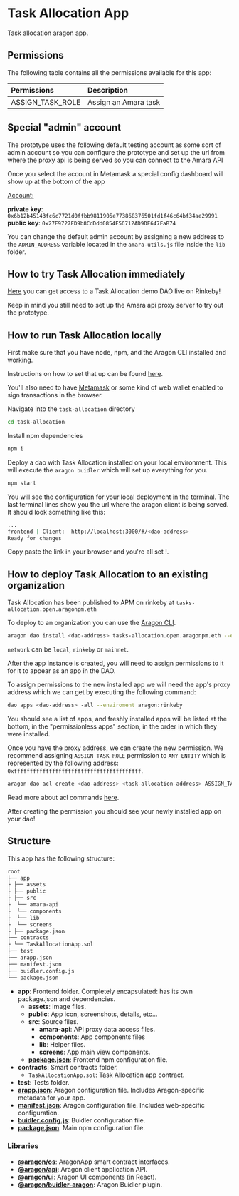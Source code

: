 # Task Allocation App

Task allocation aragon app.

## Permissions

The following table contains all the permissions available for this app: 

| Permissions      | Description          |
| :--------------- | :------------------- |
| ASSIGN_TASK_ROLE | Assign an Amara task |



## Special "admin" account

The prototype uses the following default testing account as some sort of admin account so you can configure the prototype and set up the url from where the proxy api  is being served so you can connect to the Amara API 

Once you select the account in Metamask a special config dashboard will show up at the bottom of the app 

<u>Account:</u>

**private key**: `0x6b12b45143fc6c7721d0ffbb9811905e773868376501fd1f46c64bf34ae29991`
**public key**: `0x27E9727FD9b8CdDdd0854F56712AD9DF647FaB74`

You can change the default admin account by assigning a new address to the `ADMIN_ADDRESS` variable located in the `amara-utils.js` file inside the `lib` folder. 



## How to try Task Allocation immediately

[Here](https://rinkeby.aragon.org/#/amaraprototype/0x9a841bb308422e20e35d5a2fd83dd8b59751dab4/)
 you can get access to a Task Allocation demo DAO live on Rinkeby! 

Keep in mind you still need to set up the Amara api proxy server to try out the prototype. 

## How to run Task Allocation locally

First make sure that you have node, npm, and the Aragon CLI installed and working. 

Instructions on how to set that up can be found [here](https://hack.aragon.org/docs/cli-intro.html). 

You'll also need to have [Metamask](https://metamask.io) or some kind of web wallet enabled to sign transactions in the browser.

Navigate into the `task-allocation` directory

```sh
cd task-allocation
```

Install npm dependencies

```sh
npm i
```

Deploy a dao with Task Allocation installed on your local environment. This will execute the `aragon buidler` which will set up everything for you.

```sh
npm start
```

You will see the configuration for your local deployment in the terminal. The last terminal lines show you the url  where the aragon client is being served. It should look something like this: 

```sh
...
frontend | Client:  http://localhost:3000/#/<dao-address>
Ready for changes
```

Copy paste the link in your browser and you're all set !.



## How to deploy Task Allocation to an existing organization 

Task Allocation has been published to APM on rinkeby at `tasks-allocation.open.aragonpm.eth`

To deploy to an organization you can use the [Aragon CLI](https://hack.aragon.org/docs/cli-intro.html).

```sh
aragon dao install <dao-address> tasks-allocation.open.aragonpm.eth --environment aragon:<network>
```

`network` can be `local`, `rinkeby` or `mainnet`.

After the app instance is created, you will need to assign permissions to it for it to appear as an app in the DAO. 

To assign permissions to the new installed app we will need the app's proxy address which we can get by executing the following command: 

```sh
dao apps <dao-address> -all --enviroment aragon:rinkeby
```

You should see a list of apps, and freshly installed apps will be listed at the bottom, in the "permissionless apps" section, in the order in which they were installed.

Once you have the proxy address, we can create the new permission. We recommend assigning `ASSIGN_TASK_ROLE`  permission to `ANY_ENTITY`  which is represented by the following address: `0xffffffffffffffffffffffffffffffffffffffff`.

```sh
aragon dao acl create <dao-address> <task-allocation-address> ASSIGN_TASK_ROLE 0xffffffffffffffffffffffffffffffffffffffff <permission-manager-address> --environment aragon:<network>
```

Read more about acl commands [here](https://hack.aragon.org/docs/cli-dao-commands#dao-acl-create).

After creating the permission you should see your newly installed app on your dao! 

## Structure

This app has the following structure:

```md
root
├── app
├ ├── assets
├ ├── public
├ ├── src
├  └── amara-api
├  └── components
├  └── lib
├  └── screens
├ ├── package.json
├── contracts
├ └── TaskAllocationApp.sol
├── test
├── arapp.json
├── manifest.json
├── buidler.config.js
└── package.json
```

- **app**: Frontend folder. Completely encapsulated: has its own package.json and dependencies.
  - **assets**: Image files.
  - **public**: App icon, screenshots, details, etc... 
  - **src**: Source files.
    - **amara-api**: API proxy data access files.
    - **components**: App components files
    - **lib**: Helper files.
    - **screens**: App main view components.
  - [**package.json**](https://docs.npmjs.com/creating-a-package-json-file): Frontend npm configuration file.
- **contracts**: Smart contracts folder.
  - `TaskAllocationApp.sol`: Task Allocation app contract.
- **test**: Tests folder.
- [**arapp.json**](https://hack.aragon.org/docs/cli-global-confg#the-arappjson-file): Aragon configuration file. Includes Aragon-specific metadata for your app.
- [**manifest.json**](https://hack.aragon.org/docs/cli-global-confg#the-manifestjson-file): Aragon configuration file. Includes web-specific configuration.
- [**buidler.config.js**](https://buidler.dev/config/): Buidler configuration file.
- [**package.json**](https://docs.npmjs.com/creating-a-package-json-file): Main npm configuration file.

### Libraries

- [**@aragon/os**](https://github.com/aragon/aragonos): AragonApp smart contract interfaces.
- [**@aragon/api**](https://github.com/aragon/aragon.js/tree/master/packages/aragon-api): Aragon client application API.
- [**@aragon/ui**](https://github.com/aragon/aragon-ui): Aragon UI components (in React).
- [**@aragon/buidler-aragon**](https://github.com/aragon/buidler-aragon): Aragon Buidler plugin.


